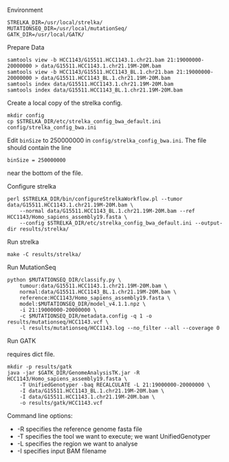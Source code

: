 

Environment

    STRELKA_DIR=/usr/local/strelka/
    MUTATIONSEQ_DIR=/usr/local/mutationSeq/
    GATK_DIR=/usr/local/GATK/

Prepare Data

    samtools view -b HCC1143/G15511.HCC1143.1.chr21.bam 21:19000000-20000000 > data/G15511.HCC1143.1.chr21.19M-20M.bam
    samtools view -b HCC1143/G15511.HCC1143_BL.1.chr21.bam 21:19000000-20000000 > data/G15511.HCC1143_BL.1.chr21.19M-20M.bam
    samtools index data/G15511.HCC1143.1.chr21.19M-20M.bam
    samtools index data/G15511.HCC1143_BL.1.chr21.19M-20M.bam


Create a local copy of the strelka config.

    mkdir config
    cp $STRELKA_DIR/etc/strelka_config_bwa_default.ini config/strelka_config_bwa.ini

Edit `binSize` to 250000000 in `config/strelka_config_bwa.ini`.  The file should contain the line

    binSize = 250000000

near the bottom of the file.

Configure strelka

    perl $STRELKA_DIR/bin/configureStrelkaWorkflow.pl --tumor data/G15511.HCC1143.1.chr21.19M-20M.bam \
        --normal data/G15511.HCC1143_BL.1.chr21.19M-20M.bam --ref HCC1143/Homo_sapiens_assembly19.fasta \
        --config $STRELKA_DIR/etc/strelka_config_bwa_default.ini --output-dir results/strelka/


Run strelka

    make -C results/strelka/


Run MutationSeq

    python $MUTATIONSEQ_DIR/classify.py \
        tumour:data/G15511.HCC1143.1.chr21.19M-20M.bam \
        normal:data/G15511.HCC1143_BL.1.chr21.19M-20M.bam \
        reference:HCC1143/Homo_sapiens_assembly19.fasta \
        model:$MUTATIONSEQ_DIR/model_v4.1.1.npz \
        -i 21:19000000-20000000 \
        -c $MUTATIONSEQ_DIR/metadata.config -q 1 -o results/mutationseq/HCC1143.vcf \
        -l results/mutationseq/HCC1143.log --no_filter --all --coverage 0
    


Run GATK

requires dict file.


    mkdir -p results/gatk
    java -jar $GATK_DIR/GenomeAnalysisTK.jar -R HCC1143/Homo_sapiens_assembly19.fasta \
        -T UnifiedGenotyper -baq RECALCULATE -L 21:19000000-20000000 \
        -I data/G15511.HCC1143_BL.1.chr21.19M-20M.bam \
        -I data/G15511.HCC1143.1.chr21.19M-20M.bam \
        -o results/gatk/HCC1143.vcf

Command line options: 

* -R specifies the reference genome fasta file  
* -T specifies the tool we want to execute; we want UnifiedGenotyper 
* -L specifies the region we want to analyse
* -I specifies input BAM filename



